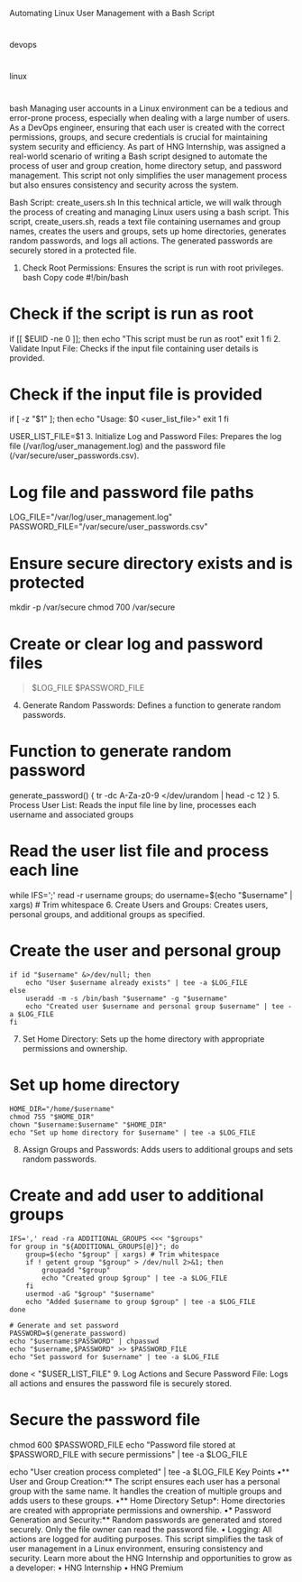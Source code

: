Automating Linux User Management with a Bash Script
#
devops
#
linux
#
bash
Managing user accounts in a Linux environment can be a tedious and error-prone process, especially when dealing with a large number of users. As a DevOps engineer, ensuring that each user is created with the correct permissions, groups, and secure credentials is crucial for maintaining system security and efficiency.
As part of HNG Internship, was assigned a real-world scenario of writing a Bash script designed to automate the process of user and group creation, home directory setup, and password management. This script not only simplifies the user management process but also ensures consistency and security across the system.

Bash Script: create_users.sh
In this technical article, we will walk through the process of creating and managing Linux users using a bash script. This script, create_users.sh, reads a text file containing usernames and group names, creates the users and groups, sets up home directories, generates random passwords, and logs all actions. The generated passwords are securely stored in a protected file.

1. Check Root Permissions: Ensures the script is run with root privileges.
bash
Copy code
#!/bin/bash

# Check if the script is run as root
if [[ $EUID -ne 0 ]]; then
   echo "This script must be run as root" 
   exit 1
fi
2. Validate Input File: Checks if the input file containing user details is provided.

# Check if the input file is provided
if [ -z "$1" ]; then
    echo "Usage: $0 <user_list_file>"
    exit 1
fi

USER_LIST_FILE=$1
3. Initialize Log and Password Files: Prepares the log file (/var/log/user_management.log) and the password file (/var/secure/user_passwords.csv).
# Log file and password file paths
LOG_FILE="/var/log/user_management.log"
PASSWORD_FILE="/var/secure/user_passwords.csv"

# Ensure secure directory exists and is protected
mkdir -p /var/secure
chmod 700 /var/secure

# Create or clear log and password files
> $LOG_FILE
> $PASSWORD_FILE
4. Generate Random Passwords: Defines a function to generate random passwords.
# Function to generate random password
generate_password() {
    tr -dc A-Za-z0-9 </dev/urandom | head -c 12
}
5. Process User List: Reads the input file line by line, processes each username and associated groups
# Read the user list file and process each line
while IFS=';' read -r username groups; do
    username=$(echo "$username" | xargs) # Trim whitespace
6. Create Users and Groups: Creates users, personal groups, and additional groups as specified.
  # Create the user and personal group
    if id "$username" &>/dev/null; then
        echo "User $username already exists" | tee -a $LOG_FILE
    else
        useradd -m -s /bin/bash "$username" -g "$username"
        echo "Created user $username and personal group $username" | tee -a $LOG_FILE
    fi
7. Set Home Directory: Sets up the home directory with appropriate permissions and ownership.
# Set up home directory
    HOME_DIR="/home/$username"
    chmod 755 "$HOME_DIR"
    chown "$username:$username" "$HOME_DIR"
    echo "Set up home directory for $username" | tee -a $LOG_FILE
8. Assign Groups and Passwords: Adds users to additional groups and sets random passwords.
  # Create and add user to additional groups
    IFS=',' read -ra ADDITIONAL_GROUPS <<< "$groups"
    for group in "${ADDITIONAL_GROUPS[@]}"; do
        group=$(echo "$group" | xargs) # Trim whitespace
        if ! getent group "$group" > /dev/null 2>&1; then
            groupadd "$group"
            echo "Created group $group" | tee -a $LOG_FILE
        fi
        usermod -aG "$group" "$username"
        echo "Added $username to group $group" | tee -a $LOG_FILE
    done

    # Generate and set password
    PASSWORD=$(generate_password)
    echo "$username:$PASSWORD" | chpasswd
    echo "$username,$PASSWORD" >> $PASSWORD_FILE
    echo "Set password for $username" | tee -a $LOG_FILE

done < "$USER_LIST_FILE"
9. Log Actions and Secure Password File: Logs all actions and ensures the password file is securely stored.
# Secure the password file
chmod 600 $PASSWORD_FILE
echo "Password file stored at $PASSWORD_FILE with secure permissions" | tee -a $LOG_FILE

echo "User creation process completed" | tee -a $LOG_FILE
Key Points
•** User and Group Creation:** The script ensures each user has a personal group with the same name. It handles the creation of multiple groups and adds users to these groups.
•** Home Directory Setup*: Home directories are created with appropriate permissions and ownership.
•* Password Generation and Security:** Random passwords are generated and stored securely. Only the file owner can read the password file.
• Logging: All actions are logged for auditing purposes.
This script simplifies the task of user management in a Linux environment, ensuring consistency and security.
Learn more about the HNG Internship and opportunities to grow as a developer:
• HNG Internship
• HNG Premium
